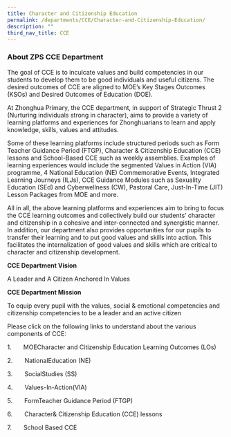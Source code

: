```yaml
---
title: Character and Citizenship Education
permalink: /departments/CCE/Character-and-Citizenship-Education/
description: ""
third_nav_title: CCE
---
```

### **About ZPS CCE Department**

The goal of CCE is to inculcate values and build competencies in our students to develop them to be good individuals and useful citizens. The desired outcomes of CCE are aligned to MOE’s Key Stages Outcomes (KSOs) and Desired Outcomes of Education (DOE).

At Zhonghua Primary, the CCE department, in support of Strategic Thrust 2 (Nurturing individuals strong in character), aims to provide a variety of learning platforms and experiences for Zhonghuarians to learn and apply knowledge, skills, values and attitudes.

Some of these learning platforms include structured periods such as Form Teacher Guidance Period (FTGP), Character & Citizenship Education (CCE) lessons and School-Based CCE such as weekly assemblies. Examples of learning experiences would include the segmented Values in Action (VIA) programme, 4 National Education (NE) Commemorative Events, Integrated Learning Journeys (ILJs), CCE Guidance Modules such as Sexuality Education (SEd) and Cyberwellness (CW), Pastoral Care, Just-In-Time (JIT) Lesson Packages from MOE and more.

All in all, the above learning platforms and experiences aim to bring to focus the CCE learning outcomes and collectively build our students’ character and citizenship in a cohesive and inter-connected and synergistic manner. In addition, our department also provides opportunities for our pupils to transfer their learning and to put good values and skills into action. This facilitates the internalization of good values and skills which are critical to character and citizenship development.

**CCE Department Vision**

A Leader and A Citizen Anchored In Values

**CCE Department Mission**

To equip every pupil with the values, social & emotional competencies and citizenship competencies to be a leader and an active citizen

Please click on the following links to understand about the various components of CCE:

1.       MOECharacter and Citizenship Education Learning Outcomes (LOs)

2.       NationalEducation (NE)

3.       SocialStudies (SS)

4.       Values-In-Action(VIA)

5.       FormTeacher Guidance Period (FTGP)

6.       Character& Citizenship Education (CCE) lessons

7.       School Based CCE